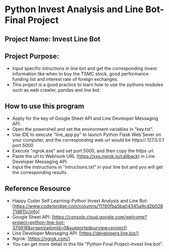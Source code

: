 # Python Invest Analysis and Line Bot-Final Project  

## Project Name: Invest Line Bot

## Project Purpose: 
- Input specific intructions in line bot and get the corresponding invest information like when to buy the TSMC stock, good performance funding list and interest rate of foreign exchanges.
- This project is a good practice to learn how to use the pythons modules such as web crawler, pandas and line bot.

## How to use this program
- Apply for the key of Google Sheet API and Line Developer Messaging API.
- Open the powershell and set the environment variables in "key.txt".
- Use IDE to execute "line_app.py" to launch Python Flask Web Sever on your computer, and the corresponding web url would be https//:127.0.0.1 port 5000
- Execute "ngrok.exe" and set port 5000, and then copy the https url.
- Paste the url to Webhook URL (https://xxx.ngrok.io/callback) in Line Developer Messaging API.
- Input the instructions in "intructions.txt" in your line bot and you will get the corresponding results.

## Reference Resource

- Happy Coder Self Learning-Python Invest Analysis and Line Bot: [https://www.coderbridge.com/columns/11780fba5ba04345a9cd2b02871d811c/info]
- Google Sheet API: [https://console.cloud.google.com/welcome?project=python-line-bot-370618&organizationId=0&supportedpurview=project]
- Line Developer Messaging API: [https://developers.line.biz/]
- Ngrok: [https://ngrok.com/]
- You can get more detail in this file "Python Final Project-invest line bot".
